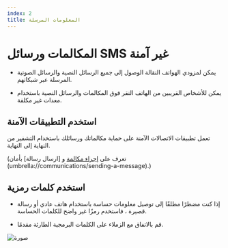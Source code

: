 ```yaml
---
index: 2
title: المعلومات المرسلة
---
```

# المكالمات ورسائل SMS غير آمنة

*   يمكن لمزودي الهواتف النقالة الوصول إلى جميع الرسائل النصية والرسائل الصوتية المرسلة عبر شبكاتهم.

*   يمكن للأشخاص القريبين من الهاتف النقر فوق المكالمات والرسائل النصية باستخدام معدات غير مكلفة.

## استخدم التطبيقات الآمنة

تعمل تطبيقات الاتصالات الآمنة على حماية مكالماتك ورسائلك باستخدام التشفير من النهاية إلى النهاية.

(تعرف على [إجراء مكالمة](umbrella://communications/making-a-call) و [ارسال رسالة] بأمان (umbrella://communications/sending-a-message).)

## استخدم كلمات رمزية

*   إذا كنت مضطرًا مطلقًا إلى توصيل معلومات حساسة باستخدام هاتف عادي أو رسالة قصيرة ، فاستخدم رمزًا غير واضح للكلمات الحساسة.

*   قم بالاتفاق مع الزملاء على الكلمات البرمجية الطارئة مقدمًا.

![صورة](mobile2.png)